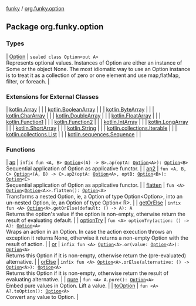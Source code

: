 [funky](../index.md) / [org.funky.option](.)

## Package org.funky.option

### Types

| [Option](-option/index.md) | `sealed class Option<out A>`<br>Represents optional values. Instances of Option are either an instance of Some or the object None. The most idiomatic way to use an Option instance is to treat it as a collection of zero or one element and use map,flatMap, filter, or foreach. |

### Extensions for External Classes

| [kotlin.Array](kotlin.-array/index.md) |  |
| [kotlin.BooleanArray](kotlin.-boolean-array/index.md) |  |
| [kotlin.ByteArray](kotlin.-byte-array/index.md) |  |
| [kotlin.CharArray](kotlin.-char-array/index.md) |  |
| [kotlin.DoubleArray](kotlin.-double-array/index.md) |  |
| [kotlin.FloatArray](kotlin.-float-array/index.md) |  |
| [kotlin.Function1](kotlin.-function1/index.md) |  |
| [kotlin.Function2](kotlin.-function2/index.md) |  |
| [kotlin.IntArray](kotlin.-int-array/index.md) |  |
| [kotlin.LongArray](kotlin.-long-array/index.md) |  |
| [kotlin.ShortArray](kotlin.-short-array/index.md) |  |
| [kotlin.String](kotlin.-string/index.md) |  |
| [kotlin.collections.Iterable](kotlin.collections.-iterable/index.md) |  |
| [kotlin.collections.List](kotlin.collections.-list/index.md) |  |
| [kotlin.sequences.Sequence](kotlin.sequences.-sequence/index.md) |  |

### Functions

| [ap](ap.md) | `infix fun <A, B> `[`Option`](-option/index.md)`<(A) -> B>.ap(optA: `[`Option`](-option/index.md)`<A>): `[`Option`](-option/index.md)`<B>`<br>Sequential application of Option as applicative functor. |
| [ap2](ap2.md) | `fun <A, B, C> `[`Option`](-option/index.md)`<(A, B) -> C>.ap2(optA: `[`Option`](-option/index.md)`<A>, optB: `[`Option`](-option/index.md)`<B>): `[`Option`](-option/index.md)`<C>`<br>Sequential application of Option as applicative functor. |
| [flatten](flatten.md) | `fun <A> `[`Option`](-option/index.md)`<`[`Option`](-option/index.md)`<A>>.flatten(): `[`Option`](-option/index.md)`<A>`<br>Transforms a nested Option, ie, a Option of type Option&lt;Option&gt;, into an un-nested Option, ie, an Option of type Option&lt; R&gt;. |
| [getOrElse](get-or-else.md) | `infix fun <A> `[`Option`](-option/index.md)`<A>.getOrElse(default: () -> A): A`<br>Returns the option's value if the option is non-empty, otherwise return the result of evaluating default. |
| [optionTry](option-try.md) | `fun <A> optionTry(action: () -> A): `[`Option`](-option/index.md)`<A>`<br>Wraps an action in an Option. In case the action execution throws an exception it returns None, otherwise it returns a non-empty Option with the result of action. |
| [or](or.md) | `infix fun <A> `[`Option`](-option/index.md)`<A>.or(value: `[`Option`](-option/index.md)`<A>): `[`Option`](-option/index.md)`<A>`<br>Returns this Option if it is non-empty, otherwise return the (pre-evaluated) alternative. |
| [orElse](or-else.md) | `infix fun <A> `[`Option`](-option/index.md)`<A>.orElse(alternative: () -> `[`Option`](-option/index.md)`<A>): `[`Option`](-option/index.md)`<A>`<br>Returns this Option if it is non-empty, otherwise return the result of evaluating alternative. |
| [pure](pure.md) | `fun <A> A.pure(): `[`Option`](-option/index.md)`<A>`<br>Embed pure values in Option. Lift a value. |
| [toOption](to-option.md) | `fun <A> A?.toOption(): `[`Option`](-option/index.md)`<A>`<br>Convert any value to Option. |

